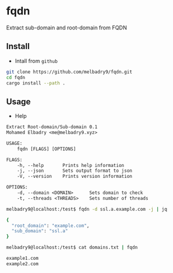 # fqdn
Extract sub-domain and root-domain from FQDN

## Install


- Intall from `github`
```bash
git clone https://github.com/melbadry9/fqdn.git
cd fqdn
cargo install --path .
```

## Usage

- Help

```txt
Extract Root-domain/Sub-domain 0.1
Mohamed Elbadry <me@melbadry9.xyz>

USAGE:
    fqdn [FLAGS] [OPTIONS]

FLAGS:
    -h, --help       Prints help information
    -j, --json       Sets output format to json      
    -V, --version    Prints version information      

OPTIONS:
    -d, --domain <DOMAIN>      Sets domain to check  
    -t, --threads <THREADS>    Sets number of threads
  ```



```bash
melbadry9@localhost:/test$ fqdn -d ssl.a.example.com -j | jq

{
  "root_domain": "example.com",     
  "sub_domain": "ssl.a"
}
```


```bash
melbadry9@localhost:/test$ cat domains.txt | fqdn

example1.com
example2.com
``` 
